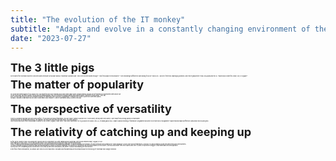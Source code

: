 ```yaml
---
title: "The evolution of the IT monkey"
subtitle: "Adapt and evolve in a constantly changing environment of the Web Development"
date: "2023-07-27"
---
```

<div style="corbel; font-size:2">
<div>
<b> <font size="4" >The 3 little pigs </font></b>
</div>
 <br>
  At the start of the incredible journey to become a web developer, we all have various "existential" questions like: "Will I ever become skilled enough?" "Will I find a place in this industry?" "Is my knowledge sufficient to start looking for a job?" and so on... but one of the most challenging questions (once we've grasped the HTML/CSS/JavaScript trio) is: "What should I learn first: React, Vue, or Angular?"


 <br>
 <br>
 <div>
 <b> <font size="4" >The matter of popularity </font></b>
</div>
 <br>

Oh, those three little piggies! If you choose one, you might feel like you're building your house with straw. When I began learning Angular, all the frontend job opportunities were about Vue. <br>
On the other hand, all of my industry friends and the knowledgeable folks on the internet suggest starting with React because "everyone's using React," they say. <br>
Sure, but they have forget to tell the companies looking for developers that "everyone's using React"? Because they seem to prefer the other two options. <br>
Anyway, I decided to start with this one, and I'll stick with it until I master it. (even if sometimes NextJS comes to my aid)

 <br>
 <br>
 <div>
 <b> <font size="4" >The perspective of versatility</font></b>
</div>
 <br>
 
There is a common idea that gives me some comfort – if you know one library/framework, you can "easily" switch to another one. To be honest, at this point in my career, I can't really form a strong opinion on that matter. <br>
I mentioned that I've already used NextJS (for example, this Blog site has been built with Next), but that's about it. <br>
I don't know how much effort it would take to switch to Vue, Svelte, Angular, or any other. That's why sometimes I try to go back to my basics (yes, JS, I'm talking about you). I want to avoid becoming a "framework" programmer and strive to be more like a "programmer." Maybe that will make a difference.(Wink-wink HR boys and girls!)

 <br>
 <br>
 <div>
  <b> <font size="4" >The relativity of catching up and keeping up</font></b>
</div>
 <br>

So far, we've covered HTML/CSS/JavaScript, and we need to complement CSS with Tailwind and/or Bootstrap, and choose between React, Angular, or Vue.<br>
After making my final choice, I try to catch up with what I don't know and keep up with the things that few people know.<br>
Firstly, it's about understanding design patterns and the concepts behind any programming language. It's about adopting the mentality of a web developer and speaking the "React language" (or any other chosen framework).
Secondly, it's about keeping up with the latest trends and developments. <br> 
I've been fortunate enough to follow the new SSR implementation of ReactJS from the beginning. I've listened to conferences and several podcasts on this subject. And you know what? Even tech experts with over 10 years of experience struggle to fully understand this new approach. <br> 
And this isn't me complaining about how difficult it is to keep up with these innovations, but rather it's about how amazing the tech world is. <br> <br>
In the field of web development, you simply can't stick to a one-track mind. Innovation and fundamentals are essential because the technology of yesterday may change tomorrow.<br> <br>
</div>

